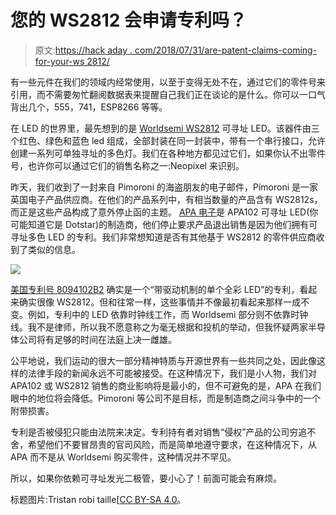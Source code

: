 # 您的 WS2812 会申请专利吗？

> 原文:[https://hack aday . com/2018/07/31/are-patent-claims-coming-for-your-ws 2812/](https://hackaday.com/2018/07/31/are-patent-claims-coming-for-your-ws2812/)

有一些元件在我们的领域内经常使用，以至于变得无处不在，通过它们的零件号来引用，而不需要匆忙翻阅数据表来提醒自己我们正在谈论的是什么。你可以一口气背出几个，555，741，ESP8266 等等。

在 LED 的世界里，最先想到的是 [Worldsemi WS2812](http://www.world-semi.com/Certifications/WS2812B.html) 可寻址 LED。该器件由三个红色、绿色和蓝色 led 组成，全部封装在同一封装中，带有一个串行接口，允许创建一系列可单独寻址的多色灯。我们在各种地方都见过它们，如果你认不出零件号，也许你可以通过它们的销售名称之一:Neopixel 来识别。

昨天，我们收到了一封来自 Pimoroni 的海盗朋友的电子邮件，Pimoroni 是一家英国电子产品供应商。在他们的产品系列中，有相当数量的产品含有 WS2812s，而正是这些产品构成了意外停止函的主题。 [APA 电子](http://www.apaelectronic.com/)是 APA102 可寻址 LED(你可能知道它是 Dotstar)的制造商，他们停止要求产品退出销售是因为他们拥有可寻址多色 LED 的专利。我们非常想知道是否有其他基于 WS2812 的零件供应商收到了类似的信息。

![](../Images/6db92d47a47bf1f023ca8d6b7a948700.png)

[美国专利号 8094102B2](https://patents.google.com/patent/US8094102) 确实是一个“带驱动机制的单个全彩 LED”的专利，看起来确实很像 WS2812。但和往常一样，这些事情并不像最初看起来那样一成不变。例如，专利中的 LED 依靠时钟线工作，而 Worldsemi 部分则不依靠时钟线。我不是律师，所以我不愿意称之为毫无根据和投机的举动，但我怀疑两家半导体公司将有足够的时间在法庭上决一雌雄。

公平地说，我们运动的很大一部分精神特质与开源世界有一些共同之处，因此像这样的法律手段的新闻永远不可能被接受。在这种情况下，我们是小人物，我们对 APA102 或 WS2812 销售的商业影响将是最小的，但不可避免的是，APA 在我们眼中的地位将会降低。Pimoroni 等公司不是目标，而是制造商之间斗争中的一个附带损害。

专利是否被侵犯只能由法院来决定。专利持有者对销售“侵权”产品的公司穷追不舍，希望他们不要冒昂贵的官司风险，而是简单地遵守要求，在这种情况下，从 APA 而不是从 Worldsemi 购买零件，这种情况并不罕见。

所以，如果你依赖可寻址发光二极管，要小心了！前面可能会有麻烦。

标题图片:Tristan robi taille[[CC BY-SA 4.0](https://commons.wikimedia.org/wiki/File:Mini_NeoPixel.jpg)。